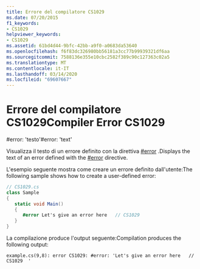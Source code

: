 ```yaml
---
title: Errore del compilatore CS1029
ms.date: 07/20/2015
f1_keywords:
- CS1029
helpviewer_keywords:
- CS1029
ms.assetid: 61bd4d44-9bfc-42bb-a9f0-a0683da53640
ms.openlocfilehash: f6f83dc326980bb56181a3cc77b99939321df6aa
ms.sourcegitcommit: 7588136e355e10cbc2582f389c90c127363c02a5
ms.translationtype: MT
ms.contentlocale: it-IT
ms.lasthandoff: 03/14/2020
ms.locfileid: "69607667"
---
```

# <a name="compiler-error-cs1029"></a><span data-ttu-id="4065f-102">Errore del compilatore CS1029</span><span class="sxs-lookup"><span data-stu-id="4065f-102">Compiler Error CS1029</span></span>

<span data-ttu-id="4065f-103">\#error: 'testo'</span><span class="sxs-lookup"><span data-stu-id="4065f-103">\#error: 'text'</span></span>

<span data-ttu-id="4065f-104">Visualizza il testo di un errore definito con la direttiva [#error](../preprocessor-directives/preprocessor-error.md) .</span><span class="sxs-lookup"><span data-stu-id="4065f-104">Displays the text of an error defined with the [#error](../preprocessor-directives/preprocessor-error.md) directive.</span></span>

<span data-ttu-id="4065f-105">L'esempio seguente mostra come creare un errore definito dall'utente:</span><span class="sxs-lookup"><span data-stu-id="4065f-105">The following sample shows how to create a user-defined error:</span></span>

```csharp
// CS1029.cs
class Sample
{
   static void Main()
   {
      #error Let's give an error here   // CS1029
   }
}
```

<span data-ttu-id="4065f-106">La compilazione produce l'output seguente:</span><span class="sxs-lookup"><span data-stu-id="4065f-106">Compilation produces the following output:</span></span>

```console
example.cs(9,8): error CS1029: #error: 'Let's give an error here   // CS1029  '
```
